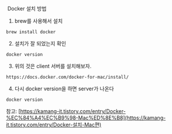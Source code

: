 ​																	Docker 설치 방법



1. brew를 사용해서 설치

```
brew install docker
```

2. 설치가 잘 되었는지 확인

```
docker version
```

3. 위의 것은 client 서버를 설치해보자.

```
https://docs.docker.com/docker-for-mac/install/
```

4. 다시 docker version을 하면 server가 나온다

```
docker version
```



참고: [https://kamang-it.tistory.com/entry/Docker-%EC%84%A4%EC%B9%98-Mac%ED%8E%B8](https://kamang-it.tistory.com/entry/Docker-설치-Mac편)